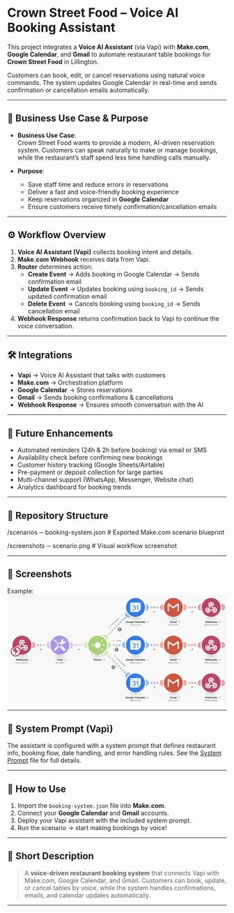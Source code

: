 # Crown Street Food – Voice AI Booking Assistant

This project integrates a **Voice AI Assistant** (via Vapi) with **Make.com**, **Google Calendar**, and **Gmail** to automate restaurant table bookings for **Crown Street Food** in Lillington.  

Customers can book, edit, or cancel reservations using natural voice commands. The system updates Google Calendar in real-time and sends confirmation or cancellation emails automatically.

---

## 📌 Business Use Case & Purpose
- **Business Use Case**:  
  Crown Street Food wants to provide a modern, AI-driven reservation system. Customers can speak naturally to make or manage bookings, while the restaurant’s staff spend less time handling calls manually.  

- **Purpose**:  
  - Save staff time and reduce errors in reservations  
  - Deliver a fast and voice-friendly booking experience  
  - Keep reservations organized in **Google Calendar**  
  - Ensure customers receive timely confirmation/cancellation emails  

---

## ⚙️ Workflow Overview
1. **Voice AI Assistant (Vapi)** collects booking intent and details.  
2. **Make.com Webhook** receives data from Vapi.  
3. **Router** determines action:  
   - **Create Event** → Adds booking in Google Calendar → Sends confirmation email  
   - **Update Event** → Updates booking using `booking_id` → Sends updated confirmation email  
   - **Delete Event** → Cancels booking using `booking_id` → Sends cancellation email  
4. **Webhook Response** returns confirmation back to Vapi to continue the voice conversation.  

---

## 🛠️ Integrations
- **Vapi** → Voice AI Assistant that talks with customers  
- **Make.com** → Orchestration platform  
- **Google Calendar** → Stores reservations  
- **Gmail** → Sends booking confirmations & cancellations  
- **Webhook Response** → Ensures smooth conversation with the AI  

---

## 🚀 Future Enhancements
- Automated reminders (24h & 2h before booking) via email or SMS  
- Availability check before confirming new bookings  
- Customer history tracking (Google Sheets/Airtable)  
- Pre-payment or deposit collection for large parties  
- Multi-channel support (WhatsApp, Messenger, Website chat)  
- Analytics dashboard for booking trends  

---

## 📂 Repository Structure
/scenarios
 ─ booking-system.json # Exported Make.com scenario blueprint
 
/screenshots
 ─ scenario.png        # Visual workflow screenshot


---

## 📸 Screenshots
Example:
![Scenario Overview](./Screenshots/scenario.png)

---

## 📑 System Prompt (Vapi)
The assistant is configured with a system prompt that defines restaurant info, booking flow, date handling, and error handling rules. See the [System Prompt](./SYSTEM_PROMPT.md) file for full details.

---

## 🔧 How to Use
1. Import the `booking-system.json` file into **Make.com**.  
2. Connect your **Google Calendar** and **Gmail** accounts.  
3. Deploy your Vapi assistant with the included system prompt.  
4. Run the scenario → start making bookings by voice!  

---

## 📌 Short Description
> A **voice-driven restaurant booking system** that connects Vapi with Make.com, Google Calendar, and Gmail. Customers can book, update, or cancel tables by voice, while the system handles confirmations, emails, and calendar updates automatically.

---
